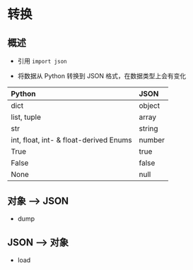 # 转换

## 概述

+ 引用 `import json`

+ 将数据从 Python 转换到 JSON 格式，在数据类型上会有变化

|Python|JSON|
|:-|:-|
|dict| object|
| list, tuple | array |
| str | string |
| int, float, int- & float-derived Enums | number |
| True | true |
| False | false |
| None | null |

## 对象 --> JSON

+ dump

## JSON --> 对象

+ load
